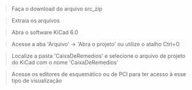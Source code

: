> Faça o download do arquivo src_zip

> Extraia os arquivos

> Abra o software KiCad 6.0

> Acesse a aba 'Arquivo' -> 'Abra o projeto' ou utilize o atalho Ctrl+O

> Localize a pasta 'CaixaDeRemedios' e selecione o arquivo de projeto do KiCad com o nome 'CaixaDeRemedios'

> Acesse os editores de esquemático ou de PCI para ter acesso à esse tipo de visualização
